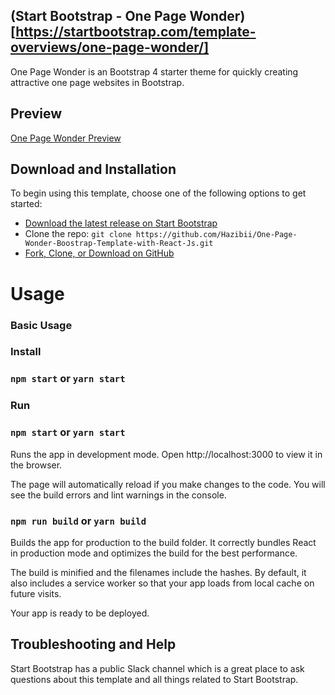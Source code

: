 ## (Start Bootstrap - One Page Wonder)[https://startbootstrap.com/template-overviews/one-page-wonder/]
One Page Wonder is an Bootstrap 4 starter theme for quickly creating attractive one page websites in Bootstrap.

## Preview

[One Page Wonder Preview](https://startbootstrap.com/assets/img/templates/one-page-wonder.jpg)


## Download and Installation

To begin using this template, choose one of the following options to get started:
* [Download the latest release on Start Bootstrap](https://startbootstrap.com/template-overviews/stylish-portfolio/)
* Clone the repo: `git clone https://github.com/Hazibii/One-Page-Wonder-Boostrap-Template-with-React-Js.git`
* [Fork, Clone, or Download on GitHub](https://github.com/Hazibii/One-Page-Wonder-Boostrap-Template-with-React-Js)

# Usage

### Basic Usage

### Install
### `npm start` or `yarn start`
### Run 
### `npm start` or `yarn start`

Runs the app in development mode.
Open http://localhost:3000 to view it in the browser.

The page will automatically reload if you make changes to the code.
You will see the build errors and lint warnings in the console.


### `npm run build` or `yarn build`
Builds the app for production to the build folder.
It correctly bundles React in production mode and optimizes the build for the best performance.

The build is minified and the filenames include the hashes.
By default, it also includes a service worker so that your app loads from local cache on future visits.

Your app is ready to be deployed.

## Troubleshooting and Help

Start Bootstrap has a public Slack channel which is a great place to ask questions about this template and all things related to Start Bootstrap.
